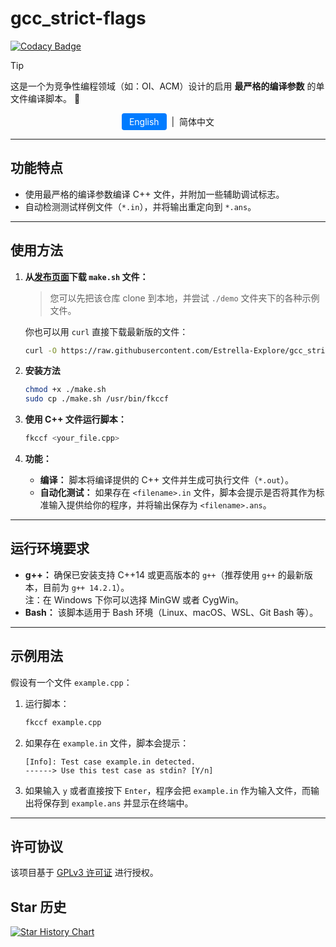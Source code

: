 # **gcc_strict-flags**

[![Codacy Badge](https://app.codacy.com/project/badge/Grade/e96d8a94cfce436aa957c8fe416c9e77)](https://app.codacy.com/gh/Estrella-Explore/gcc_strict-flags/dashboard?utm_source=gh&utm_medium=referral&utm_content=&utm_campaign=Badge_grade)

> [!TIP]
> 这是一个为竞争性编程领域（如：OI、ACM）设计的启用 **最严格的编译参数** 的单文件编译脚本。 🚀 

<div align="center">
  <a href="README.md"
     style="
       display: inline-block;
       padding: 5px 12px;
       font-size: 14px;
       color: white;
       background-color: #007bff;
       border-radius: 4px;
       text-decoration: none;
       ">
    English 
    </a>
  &nbsp|&nbsp 简体中文
</div>

---

## **功能特点**

- 使用最严格的编译参数编译 C++ 文件，并附加一些辅助调试标志。
- 自动检测测试样例文件（`*.in`），并将输出重定向到 `*.ans`。

---

## **使用方法**

1. **从[发布页面](https://github.com/Estrella-Explore/gcc_strict-flags/releases)下载 `make.sh` 文件：**

    > 您可以先把该仓库 clone 到本地，并尝试 `./demo` 文件夹下的各种示例文件。
    
    你也可以用 `curl` 直接下载最新版的文件：
    ```bash
    curl -O https://raw.githubusercontent.com/Estrella-Explore/gcc_strict-flags/main/make.sh
    ```

2. **安装方法**

    ```bash
    chmod +x ./make.sh
    sudo cp ./make.sh /usr/bin/fkccf
    ```

3. **使用 C++ 文件运行脚本：**

   ```bash
   fkccf <your_file.cpp>
   ```

4. **功能：**
   - **编译：** 脚本将编译提供的 C++ 文件并生成可执行文件（`*.out`）。
   - **自动化测试：** 如果存在 `<filename>.in` 文件，脚本会提示是否将其作为标准输入提供给你的程序，并将输出保存为 `<filename>.ans`。

---

## **运行环境要求**

- **g++：** 确保已安装支持 C++14 或更高版本的 `g++`（推荐使用 `g++` 的最新版本，目前为 `g++ 14.2.1`）。\
      注：在 Windows 下你可以选择 MinGW 或者 CygWin。
- **Bash：** 该脚本适用于 Bash 环境（Linux、macOS、WSL、Git Bash 等）。

---

## **示例用法**

假设有一个文件 `example.cpp`：

1. 运行脚本：
   ```bash
   fkccf example.cpp
   ```

2. 如果存在 `example.in` 文件，脚本会提示：
   ```text
   [Info]: Test case example.in detected.
   ------> Use this test case as stdin? [Y/n]
   ```

3. 如果输入 `y` 或者直接按下 `Enter`，程序会把 `example.in` 作为输入文件，而输出将保存到 `example.ans` 并显示在终端中。

---

## **许可协议**

该项目基于 [GPLv3 许可证](./LICENCE) 进行授权。

## Star 历史

<a href="https://star-history.com/#estrella-explore/gcc_strict-flags&Date">
 <picture>
   <source media="(prefers-color-scheme: dark)" srcset="https://api.star-history.com/svg?repos=estrella-explore/gcc_strict-flags&type=Date&theme=dark" />
   <source media="(prefers-color-scheme: light)" srcset="https://api.star-history.com/svg?repos=estrella-explore/gcc_strict-flags&type=Date" />
   <img alt="Star History Chart" src="https://api.star-history.com/svg?repos=estrella-explore/gcc_strict-flags&type=Date" />
 </picture>
</a>
